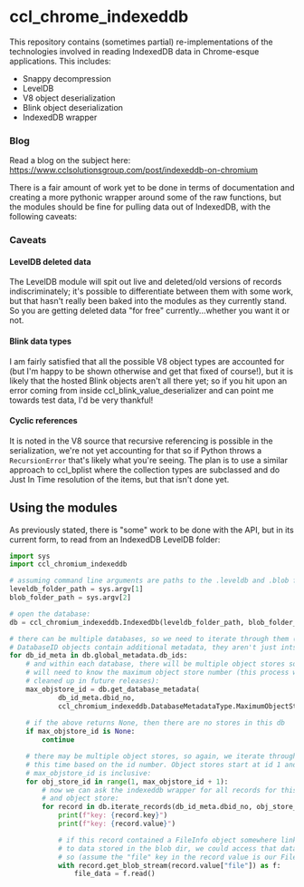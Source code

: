# ccl_chrome_indexeddb
This repository contains (sometimes partial) re-implementations of the technologies involved in reading IndexedDB data in Chrome-esque applications.
This includes:
* Snappy decompression
* LevelDB
* V8 object deserialization
* Blink object deserialization
* IndexedDB wrapper

### Blog
Read a blog on the subject here: https://www.cclsolutionsgroup.com/post/indexeddb-on-chromium

There is a fair amount of work yet to be done in terms of documentation and
creating a more pythonic wrapper around some of the raw functions, but the
modules should be fine for pulling data out of IndexedDB, with the following
caveats:

### Caveats
#### LevelDB deleted data
The LevelDB module will spit out live and deleted/old versions of records
indiscriminately; it's possible to differentiate between them with some
work, but that hasn't really been baked into the modules as they currently
stand. So you are getting deleted data "for free" currently...whether you
want it or not.

#### Blink data types
I am fairly satisfied that all the possible V8 object types are accounted for
(but I'm happy to be shown otherwise and get that fixed of course!), but it
is likely that the hosted Blink objects aren't all there yet; so if you hit
upon an error coming from inside ccl_blink_value_deserializer and can point
me towards test data, I'd be very thankful!

#### Cyclic references
It is noted in the V8 source that recursive referencing is possible in the
serialization, we're not yet accounting for that so if Python throws a
`RecursionError` that's likely what you're seeing. The plan is to use a 
similar approach to ccl_bplist where the collection types are subclassed and
do Just In Time resolution of the items, but that isn't done yet.

## Using the modules
As previously stated, there is "some" work to be done with the API,
but in its current form, to read from an IndexedDB LevelDB folder:

```python
import sys
import ccl_chromium_indexeddb

# assuming command line arguments are paths to the .leveldb and .blob folders
leveldb_folder_path = sys.argv[1]
blob_folder_path = sys.argv[2]

# open the database:
db = ccl_chromium_indexeddb.IndexedDb(leveldb_folder_path, blob_folder_path)

# there can be multiple databases, so we need to iterate through them (NB 
# DatabaseID objects contain additional metadata, they aren't just ints):
for db_id_meta in db.global_metadata.db_ids:
    # and within each database, there will be multiple object stores so we
    # will need to know the maximum object store number (this process will be
    # cleaned up in future releases):
    max_objstore_id = db.get_database_metadata(
            db_id_meta.dbid_no, 
            ccl_chromium_indexeddb.DatabaseMetadataType.MaximumObjectStoreId)
    
    # if the above returns None, then there are no stores in this db
    if max_objstore_id is None:
        continue

    # there may be multiple object stores, so again, we iterate through them
    # this time based on the id number. Object stores start at id 1 and the
    # max_objstore_id is inclusive:
    for obj_store_id in range(1, max_objstore_id + 1):
        # now we can ask the indexeddb wrapper for all records for this db
        # and object store:
        for record in db.iterate_records(db_id_meta.dbid_no, obj_store_id):
            print(f"key: {record.key}")
            print(f"key: {record.value}")

            # if this record contained a FileInfo object somewhere linking
            # to data stored in the blob dir, we could access that data like
            # so (assume the "file" key in the record value is our FileInfo):
            with record.get_blob_stream(record.value["file"]) as f:
                file_data = f.read()
```

